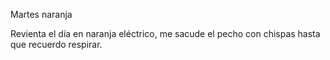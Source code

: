 Martes naranja

Revienta el día en naranja eléctrico,
me sacude el pecho con chispas
hasta que recuerdo respirar.
